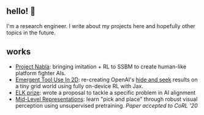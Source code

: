 ## hello! 🦦
I'm a research engineer. I write about my projects here and hopefully other topics in the future.

<!-- twitter[@otter_collapse](https://twitter.com/otter_collapse), twitch[@rakkob](https://twitch.tv/rakkob), gmail[@bryanchen.bxc](/?why_does_mailto_exist???) -->

## works
- [Project Nabla](/2022/08/19/project-nabla.html): bringing imitation + RL to SSBM to create human-like platform fighter AIs.
- [Emergent Tool Use In 2D](/2022/09/03/emergent-grid.html): re-creating OpenAI's [hide and seek](https://openai.com/blog/emergent-tool-use/) results on a tiny grid world using fully on-device RL with Jax.
- [ELK prize](https://www.lesswrong.com/posts/zjMKpSB2Xccn9qi5t/elk-prize-results): wrote a proposal to tackle a specific problem in AI alignment
- [Mid-Level Representations](https://sites.google.com/view/mid-level-representations/home): learn "pick and place" through robust visual perception using unsupervised pretraining.  _Paper accepted to CoRL '20_

